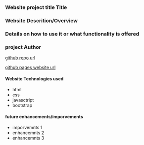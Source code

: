 ### Website project title Title 

### Website Descrition/Overview   

### Details on how to use it or what functionality is offered

### project Author

[github repo url](https://github.com/dgilbert-quickstart/hobbies-website-1.git)

[github pages website url](https://dgilbert-quickstart.github.io/hobbies-website-1/)

#### Website Technologies used
- html
- css
- javasctript
- bootstrap

#### future enhancements/imporvements 
- imporvemnts 1
- enhancemnts 2
- enhancemnts 3

